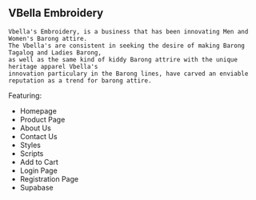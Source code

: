 ## VBella Embroidery
                                                        
	Vbella's Embroidery, is a business that has been innovating Men and Women's Barong attire.
    The Vbella's are consistent in seeking the desire of making Barong Tagalog and Ladies Barong,
    as well as the same kind of kiddy Barong attrire with the unique heritage apparel Vbella's
    innovation particulary in the Barong lines, have carved an enviable reputation as a trend for barong attire.

Featuring:
* Homepage
* Product Page
* About Us
* Contact Us
* Styles
* Scripts
* Add to Cart
* Login Page
* Registration Page
* Supabase
